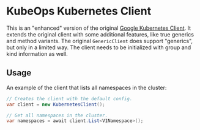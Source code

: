 # KubeOps Kubernetes Client

This is an "enhanced" version of the original
[Google Kubernetes Client](https://github.com/kubernetes-client/csharp).
It extends the original client with some additional features, like
true generics and method variants. The original `GenericClient` does support
"generics", but only in a limited way. The client needs to be initialized
with group and kind information as well.

## Usage

An example of the client that lists all namespaces in the cluster:

```csharp
// Creates the client with the default config.
var client = new KubernetesClient();

// Get all namespaces in the cluster.
var namespaces = await client.List<V1Namespace>();
```
